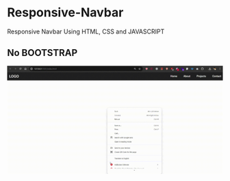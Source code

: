 # Responsive-Navbar
Responsive Navbar Using HTML, CSS and JAVASCRIPT

## No BOOTSTRAP

![theme setting](./Screen%20Recording.gif)